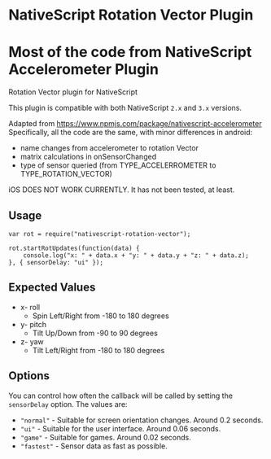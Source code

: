 # NativeScript Rotation Vector Plugin
# Most of the code from NativeScript Accelerometer Plugin
Rotation Vector plugin for NativeScript

This plugin is compatible with both NativeScript `2.x` and `3.x` versions.

Adapted from https://www.npmjs.com/package/nativescript-accelerometer
Specifically, all the code are the same, with minor differences in android:
* name changes from accelerometer to rotation Vector
* matrix calculations in onSensorChanged
* type of sensor queried (from TYPE_ACCELERROMETER to TYPE_ROTATION_VECTOR)

iOS DOES NOT WORK CURRENTLY. It has not been tested, at least.

## Usage
```
var rot = require("nativescript-rotation-vector");

rot.startRotUpdates(function(data) {
    console.log("x: " + data.x + "y: " + data.y + "z: " + data.z);
}, { sensorDelay: "ui" });
```

## Expected Values

 * x- roll
    * Spin Left/Right from -180 to 180 degrees
 * y- pitch
    * Tilt Up/Down from -90 to 90 degrees
 * z- yaw
    * Tilt Left/Right from -180 to 180 degrees

## Options

You can control how often the callback will be called by setting the `sensorDelay` option. The values are:
* `"normal"` - Suitable for screen orientation changes. Around 0.2 seconds.
* `"ui"` - Suitable for the user interface. Around 0.06 seconds.
* `"game"` - Suitable for games. Around 0.02 seconds.
* `"fastest"` - Sensor data as fast as possible.
